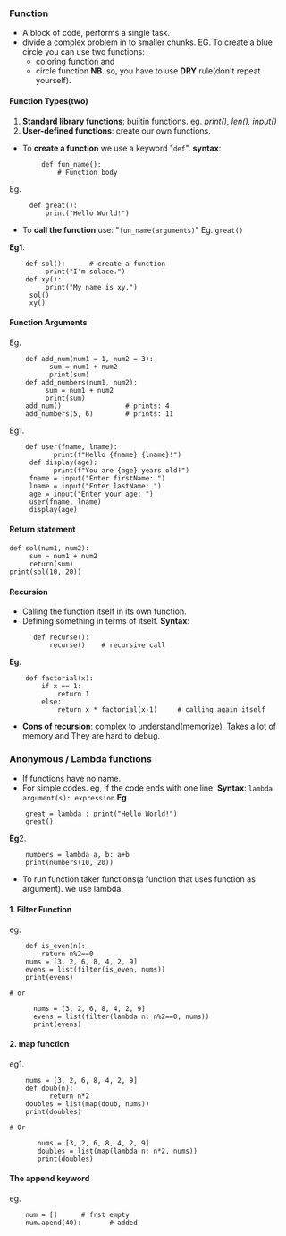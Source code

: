 
### Function
- A block of code, performs a single task.
- divide a complex problem in to smaller chunks.
EG.  To create a blue circle you can use two functions:
    - coloring function and
    - circle function
**NB**. so, you have to use **DRY** rule(don't repeat yourself).
#### Function Types(two)
1. **Standard library functions**: builtin functions.   eg.  *print(), len(), input()*
2. **User-defined functions**: create our own functions.
- To **create a function** we use a keyword "`def`".
**syntax**:
```
        def fun_name():
            # Function body
```
Eg.
```
     def great():
         print("Hello World!")
```
- To **call the function** use:   "`fun_name(arguments)`"
Eg.    `great()`

**Eg1**.
```
    def sol():      # create a function
         print("I'm solace.")
    def xy():
         print("My name is xy.")
     sol()
     xy()
```
#### Function Arguments
Eg.
```
    def add_num(num1 = 1, num2 = 3):
          sum = num1 + num2
          print(sum)
    def add_numbers(num1, num2):
         sum = num1 + num2
         print(sum)
    add_num()                # prints: 4
    add_numbers(5, 6)        # prints: 11
```
    
Eg1.
```
    def user(fname, lname):
           print(f"Hello {fname} {lname}!")
     def display(age):
           print(f"You are {age} years old!")
     fname = input("Enter firstName: ")
     lname = input("Enter lastName: ") 
     age = input("Enter your age: ")
     user(fname, lname)
     display(age)
```

#### Return statement
```
def sol(num1, num2):
     sum = num1 + num2
     return(sum)
print(sol(10, 20))
```
#### Recursion
- Calling the function itself in its own function.
- Defining something in terms of itself.
**Syntax**:
```
      def recurse():
          recurse()    # recursive call
```
         
**Eg**.
```
    def factorial(x):
        if x == 1:
            return 1
        else:
            return x * factorial(x-1)     # calling again itself
```

- **Cons of recursion**: complex to understand(memorize),  Takes a lot of memory 
   and They are hard to debug.
### Anonymous / Lambda functions
- If functions have no name.
- For simple codes.  eg,  If the code ends with one line.
**Syntax**:    `lambda argument(s): expression`
**Eg**.
```
    great = lambda : print("Hello World!")
    great()
```
**Eg**2.
```
    numbers = lambda a, b: a+b
    print(numbers(10, 20))
```
    
- To run function taker functions(a function that uses function as argument).
  we use lambda.
#### 1. Filter Function
eg.
```
    def is_even(n):
        return n%2==0
    nums = [3, 2, 6, 8, 4, 2, 9]
    evens = list(filter(is_even, nums))
    print(evens)
```
`# or`
```
      nums = [3, 2, 6, 8, 4, 2, 9]
      evens = list(filter(lambda n: n%2==0, nums))
      print(evens)
```
#### 2. map function
eg1.
```
    nums = [3, 2, 6, 8, 4, 2, 9]
    def doub(n):
          return n*2
    doubles = list(map(doub, nums))
    print(doubles)
```
`# Or` 
```
       nums = [3, 2, 6, 8, 4, 2, 9]
       doubles = list(map(lambda n: n*2, nums))
       print(doubles)
```
#### The append keyword
eg. 
```
    num = []      # frst empty
    num.apend(40):       # added 
```
